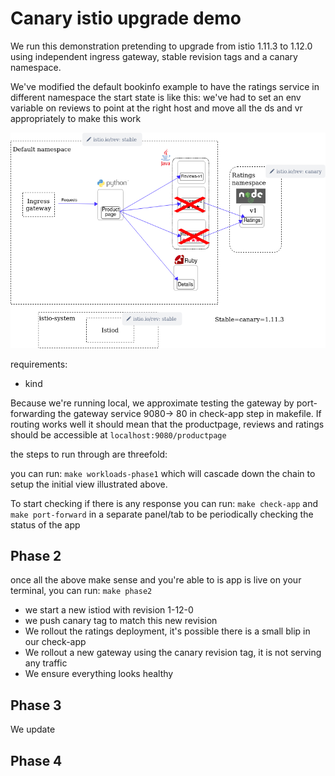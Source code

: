 # Canary istio upgrade demo

We run this demonstration pretending to upgrade from istio 1.11.3 to 1.12.0 using 
independent ingress gateway, stable revision tags and a canary namespace.

We've modified the default bookinfo example to have the ratings service in different namespace
the start state is like this:
we've had to set an env variable on reviews to point at the right host and move all the ds and vr appropriately
to make this work

![bookinfo setup](bookinfo-ns-setup.png)

requirements:
- kind

Because we're running local, we approximate testing the gateway by port-forwarding the gateway service
9080-> 80 in check-app step in makefile. If routing works well it should mean that
the productpage, reviews and ratings should be accessible at `localhost:9080/productpage`

the steps to run through are threefold:

you can run:
`make workloads-phase1` which will cascade down the chain to setup the initial view illustrated above.

To start checking if there is any response you can run:
`make check-app` and `make port-forward` in a separate panel/tab to be periodically checking the status of the app

## Phase 2

once all the above make sense and you're able to is app is live on your terminal, you can run:
`make phase2`

- we start a new istiod with revision 1-12-0
- we push canary tag to match this new revision
- We rollout the ratings deployment, it's possible there is a small blip in our check-app
- We rollout a new gateway using the canary revision tag, it is not serving any traffic
- We ensure everything looks healthy

## Phase 3

We update 
## Phase 4